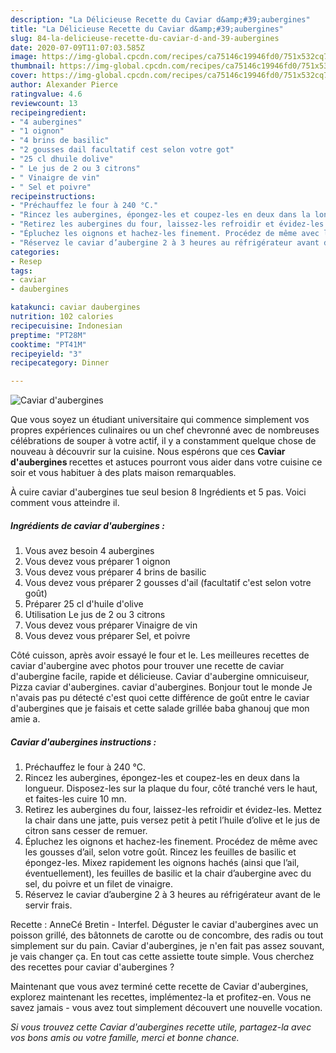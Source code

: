```yaml
---
description: "La Délicieuse Recette du Caviar d&amp;#39;aubergines"
title: "La Délicieuse Recette du Caviar d&amp;#39;aubergines"
slug: 84-la-delicieuse-recette-du-caviar-d-and-39-aubergines
date: 2020-07-09T11:07:03.585Z
image: https://img-global.cpcdn.com/recipes/ca75146c19946fd0/751x532cq70/caviar-daubergines-photo-principale-de-la-recette.jpg
thumbnail: https://img-global.cpcdn.com/recipes/ca75146c19946fd0/751x532cq70/caviar-daubergines-photo-principale-de-la-recette.jpg
cover: https://img-global.cpcdn.com/recipes/ca75146c19946fd0/751x532cq70/caviar-daubergines-photo-principale-de-la-recette.jpg
author: Alexander Pierce
ratingvalue: 4.6
reviewcount: 13
recipeingredient:
- "4 aubergines"
- "1 oignon"
- "4 brins de basilic"
- "2 gousses dail facultatif cest selon votre got"
- "25 cl dhuile dolive"
- " Le jus de 2 ou 3 citrons"
- " Vinaigre de vin"
- " Sel et poivre"
recipeinstructions:
- "Préchauffez le four à 240 °C."
- "Rincez les aubergines, épongez-les et coupez-les en deux dans la longueur. Disposez-les sur la plaque du four, côté tranché vers le haut, et faites-les cuire 10 mn."
- "Retirez les aubergines du four, laissez-les refroidir et évidez-les. Mettez la chair dans une jatte, puis versez petit à petit l’huile d’olive et le jus de citron sans cesser de remuer."
- "Épluchez les oignons et hachez-les finement. Procédez de même avec les gousses d’ail, selon votre goût. Rincez les feuilles de basilic et épongez-les. Mixez rapidement les oignons hachés (ainsi que l’ail, éventuellement), les feuilles de basilic et la chair d’aubergine avec du sel, du poivre et un filet de vinaigre."
- "Réservez le caviar d’aubergine 2 à 3 heures au réfrigérateur avant de le servir frais."
categories:
- Resep
tags:
- caviar
- daubergines

katakunci: caviar daubergines 
nutrition: 102 calories
recipecuisine: Indonesian
preptime: "PT28M"
cooktime: "PT41M"
recipeyield: "3"
recipecategory: Dinner

---
```



![Caviar d&#39;aubergines](https://img-global.cpcdn.com/recipes/ca75146c19946fd0/751x532cq70/caviar-daubergines-photo-principale-de-la-recette.jpg)

Que vous soyez un étudiant universitaire qui commence simplement vos propres expériences culinaires ou un chef chevronné avec de nombreuses célébrations de souper à votre actif, il y a constamment quelque chose de nouveau à découvrir sur la cuisine. Nous espérons que ces <strong> Caviar d&#39;aubergines </strong> recettes et astuces pourront vous aider dans votre cuisine ce soir et vous habituer à des plats maison remarquables.

<!--inarticleads1-->

À cuire caviar d&#39;aubergines tue seul besion 8 Ingrédients et 5 pas. Voici comment vous atteindre il.

##### Ingrédients de caviar d&#39;aubergines :

1. Vous avez besoin 4 aubergines
1. Vous devez vous préparer 1 oignon
1. Vous devez vous préparer 4 brins de basilic
1. Vous devez vous préparer 2 gousses d&#39;ail (facultatif c&#39;est selon votre goût)
1. Préparer 25 cl d&#39;huile d&#39;olive
1. Utilisation  Le jus de 2 ou 3 citrons
1. Vous devez vous préparer  Vinaigre de vin
1. Vous devez vous préparer  Sel, et poivre


Côté cuisson, après avoir essayé le four et le. Les meilleures recettes de caviar d&#39;aubergine avec photos pour trouver une recette de caviar d&#39;aubergine facile, rapide et délicieuse. Caviar d&#39;aubergine omnicuiseur, Pizza caviar d&#39;aubergines. caviar d&#39;aubergines. Bonjour tout le monde Je n&#39;avais pas pu détecté c&#39;est quoi cette différence de goût entre le caviar d&#39;aubergines que je faisais et cette salade grillée baba ghanouj que mon amie a. 

<!--inarticleads2-->

##### Caviar d&#39;aubergines instructions :

1. Préchauffez le four à 240 °C.
1. Rincez les aubergines, épongez-les et coupez-les en deux dans la longueur. Disposez-les sur la plaque du four, côté tranché vers le haut, et faites-les cuire 10 mn.
1. Retirez les aubergines du four, laissez-les refroidir et évidez-les. Mettez la chair dans une jatte, puis versez petit à petit l’huile d’olive et le jus de citron sans cesser de remuer.
1. Épluchez les oignons et hachez-les finement. Procédez de même avec les gousses d’ail, selon votre goût. Rincez les feuilles de basilic et épongez-les. Mixez rapidement les oignons hachés (ainsi que l’ail, éventuellement), les feuilles de basilic et la chair d’aubergine avec du sel, du poivre et un filet de vinaigre.
1. Réservez le caviar d’aubergine 2 à 3 heures au réfrigérateur avant de le servir frais.


Recette : AnneCé Bretin - Interfel. Déguster le caviar d&#39;aubergines avec un poisson grillé, des bâtonnets de carotte ou de concombre, des radis ou tout simplement sur du pain. Caviar d&#39;aubergines, je n&#39;en fait pas assez souvant, je vais changer ça. En tout cas cette assiette toute simple. Vous cherchez des recettes pour caviar d&#39;aubergines ? 

<!--inarticleads1-->

<p>
Maintenant que vous avez terminé cette recette de Caviar d&#39;aubergines, explorez maintenant les recettes, implémentez-la et profitez-en. Vous ne savez jamais - vous avez tout simplement découvert une nouvelle vocation.
</p>

<p>
<i>Si vous trouvez cette Caviar d&#39;aubergines recette utile, partagez-la avec vos bons amis ou votre famille, merci et bonne chance.</i>
</p>
